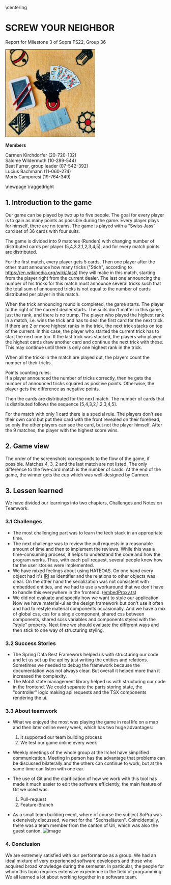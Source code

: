 \centering

# SCREW YOUR NEIGHBOR

Report for Milestone 3 of Sopra FS22, Group 36

![cover (source B. Furrer)](../header/jass-image.png)

**Members**

Carmen Kirchdorfer (20-720-132)  
Salome Wildermuth (10-289-544)  
Beat Furrer, group leader (07-542-392)  
Lucius Bachmann (11-060-274)  
Moris Camporesi (19-764-349)

\newpage
\raggedright
## 1.  Introduction to the game
Our game can be played by two up to five people. The goal for every player is to gain as 
many points as possible during the game. Every player plays for himself, 
there are no teams. The game is played with a “Swiss Jass” card set of 36 cards with four suits.

The game is divided into 9 matches (Runden) with changing number of distributed cards per player 
(5,4,3,2,1,2,3,4,5), and for every match points are distributed.

For the first match, every player gets 5 cards. 
Then one player after the other must announce how many tricks ("Stich", according to https://en.wikipedia.org/wiki/Jass) 
they will make in this match, 
starting from the player right from the current dealer. 
The last one announcing the number of his tricks for this match must announce several tricks such that the total 
sum of announced tricks is not equal to the number of cards distributed per player in this match.


When the trick announcing round is completed, the game starts. The player to the right of the current dealer starts. 
The suits don’t matter in this game, just the rank, and there is no trump. The player who played the highest 
rank in a match, i.e. wins the trick and has to deal the first card for the next trick.
If there are 2 or more highest ranks in the trick, the next trick stacks on top of the current. In this case, 
the player who started the current trick has to start the next one too. If the last trick was stacked, the players 
who played the highest cards draw another card and continue the next trick with these. This may continue until 
there is only one highest rank in the trick.

When all the tricks in the match are played out, the players count the number of their tricks.


Points counting rules:\
If a player announced the number of tricks correctly, then he gets the number of announced tricks squared as 
positive points. Otherwise, the player gets the difference as negative points.

Then the cards are distributed for the next match. The number 
of cards that is distributed follows the sequence [5,4,3,2,1,2,3,4,5].

For the match with only 1 card there is a special rule. The players don’t see their own card but put their card 
with the front revealed on their forehead, so only the other players can see the card, but not the player himself. 
After the 9 matches, the player with the highest score wins.

## 2. Game view
The order of the screenshots corresponds to the flow of the game, if possible. Matches 4, 3, 2 and the last match 
are not listed. The only difference to the five-card match is the number of cards.
At the end of the game, the winner gets the cup which was well-designed by Carmen.

## 3. Lessen learned
We have divided our learnings into two chapters, Challenges and Notes on Teamwork.

### 3.1 Challenges
- The most challenging part was to learn the tech stack in an appropriate time.
- The next challenge was to review the pull requests in a reasonable amount of time and then to implement the reviews.
While this was a time-consuming process, it helps to understand the code and how the program works.
Thus, with each pull request, several people knew how far the user stories were implemented.
- We have mixed feelings about using HATEOAS. On one hand every object had it's
[IRI](https://en.wikipedia.org/wiki/Internationalized_Resource_Identifier) as identifier and the relations to other objects
was clear. On the other hand the serialization was not consistent with embedded entities, and we had
to use a workaround that we don't have to handle this everywhere in the frontend.
([embedProxy.ts](https://github.com/sopra-fs22-group-36/screw-your-neighbor-react/blob/main/src/util/embedProxy.ts))
- We did not evaluate and specify how we want to style our application. Now we have material-ui as the design framework
but don't use it often and had to restyle material components occasionally. And we have a mix of
global css, css for a single component, shared css between components, shared scss variables
and components styled with the "style" property.
Next time we should evaluate the different ways and then stick to one way of structuring styling.

### 3.2 Success Stories
- The Spring Data Rest Framework helped us with structuring our code and let us set up the api by
just writing the entities and relations. Sometimes we needed to debug the framework because the
documentation was not always clear. But overall it helped more than it increased the complexity.
- The MobX state management library helped us with structuring our code in the frontend. We could separate 
the parts storing state, the "controller" logic making api requests and the TSX components rendering the ui.


### 3.3 About teamwork
- What we enjoyed the most was playing the game in real life on a map and then later online every week, which has two 
huge advantages:
    1. It supported our team building process
    2. We test our game online every week

- Weekly meetings of the whole group at the Irchel have simplified communication. Meeting in person has the advantage 
that problems can be discussed bilaterally and the others can continue to work, but at the same time can listen with 
one ear.
	
- The use of Git and the clarification of how we work with this tool has made it much easier to edit the software 
efficiently, the main feature of Git we used was: 
    1. Pull-request
    2. Feature-Branch 

- As a small team building event, where of course the subject SoPra was extensively discussed, we met for the
"Sechseläuten". Coincidentally, there was a team member from the canton of Uri, which was also the guest canton.
![image](https://user-images.githubusercontent.com/45465496/169947777-4eb655b9-e3f0-4c64-8a7a-de4156249687.png)

### 4. Conclusion 
We are extremely satisfied with our performance as a group. We had an ideal mixture of very experienced software 
developers and those who acquired broad knowledge during the semester. In particular, the people for whom this 
topic requires extensive experience in the field of programming. We all learned a lot about working together in a
software team.